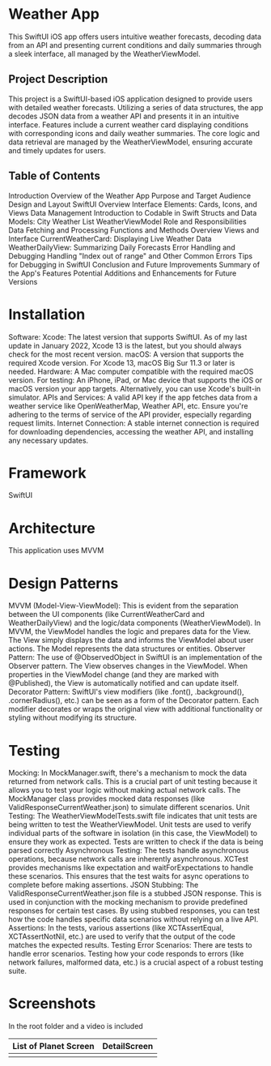 # Weather App

This SwiftUI iOS app offers users intuitive weather forecasts, decoding data from an API and presenting current conditions and daily summaries through a sleek interface, all managed by the WeatherViewModel.

## Project Description 

This project is a SwiftUI-based iOS application designed to provide users with detailed weather forecasts. Utilizing a series of data structures, the app decodes JSON data from a weather API and presents it in an intuitive interface. Features include a current weather card displaying conditions with corresponding icons and daily weather summaries. The core logic and data retrieval are managed by the WeatherViewModel, ensuring accurate and timely updates for users.

## Table of Contents

Introduction
    Overview of the Weather App
    Purpose and Target Audience
Design and Layout
    SwiftUI Overview
    Interface Elements: Cards, Icons, and Views
Data Management
    Introduction to Codable in Swift
    Structs and Data Models:
        City
        Weather
        List
WeatherViewModel
    Role and Responsibilities
    Data Fetching and Processing
    Functions and Methods Overview
Views and Interface
    CurrentWeatherCard: Displaying Live Weather Data
    WeatherDailyView: Summarizing Daily Forecasts
Error Handling and Debugging
    Handling "Index out of range" and Other Common Errors
    Tips for Debugging in SwiftUI
Conclusion and Future Improvements
    Summary of the App's Features
    Potential Additions and Enhancements for Future Versions


# Installation
Software:
    Xcode: The latest version that supports SwiftUI. As of my last update in January 2022, Xcode 13 is the latest, but you should always check for the most recent version.
    macOS: A version that supports the required Xcode version. For Xcode 13, macOS Big Sur 11.3 or later is needed.
Hardware:
    A Mac computer compatible with the required macOS version.
    For testing: An iPhone, iPad, or Mac device that supports the iOS or macOS version your app targets. Alternatively, you can use Xcode's built-in simulator.
APIs and Services:
    A valid API key if the app fetches data from a weather service like OpenWeatherMap, Weather API, etc.
    Ensure you're adhering to the terms of service of the API provider, especially regarding request limits.
Internet Connection:
    A stable internet connection is required for downloading dependencies, accessing the weather API, and installing any necessary updates.

# Framework
SwiftUI 

# Architecture
This application uses MVVM

# Design Patterns
MVVM (Model-View-ViewModel):
    This is evident from the separation between the UI components (like CurrentWeatherCard and WeatherDailyView) and the logic/data components (WeatherViewModel).
    In MVVM, the ViewModel handles the logic and prepares data for the View. The View simply displays the data and informs the ViewModel about user actions. The Model represents the data structures or entities.
Observer Pattern:
    The use of @ObservedObject in SwiftUI is an implementation of the Observer pattern. The View observes changes in the ViewModel. When properties in the ViewModel change (and they are marked with @Published), the View is automatically notified and can update itself.
Decorator Pattern:
    SwiftUI's view modifiers (like .font(), .background(), .cornerRadius(), etc.) can be seen as a form of the Decorator pattern. Each modifier decorates or wraps the original view with additional functionality or styling without modifying its structure.

# Testing
Mocking:
In MockManager.swift, there's a mechanism to mock the data returned from network calls. This is a crucial part of unit testing because it allows you to test your logic without making actual network calls.
    The MockManager class provides mocked data responses (like ValidResponseCurrentWeather.json) to simulate different scenarios.
Unit Testing:
    The WeatherViewModelTests.swift file indicates that unit tests are being written to test the WeatherViewModel.
    Unit tests are used to verify individual parts of the software in isolation (in this case, the ViewModel) to ensure they work as expected.
    Tests are written to check if the data is being parsed correctly
Asynchronous Testing:
    The tests handle asynchronous operations, because network calls are inherently asynchronous. XCTest provides mechanisms like expectation and waitForExpectations to handle these scenarios.
    This ensures that the test waits for async operations to complete before making assertions.
JSON Stubbing:
    The ValidResponseCurrentWeather.json file is a stubbed JSON response. This is used in conjunction with the mocking mechanism to provide predefined responses for certain test cases.
    By using stubbed responses, you can test how the code handles specific data scenarios without relying on a live API.
Assertions:
    In the tests, various assertions (like XCTAssertEqual, XCTAssertNotNil, etc.) are used to verify that the output of the code matches the expected results.
Testing Error Scenarios:
    There are tests to handle error scenarios. Testing how your code responds to errors (like network failures, malformed data, etc.) is a crucial aspect of a robust testing suite.

# Screenshots
In the root folder and a video is included

|List of Planet Screen|DetailScreen|
|---|---|
| | |
